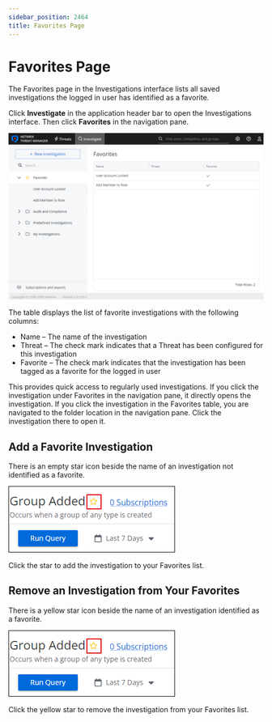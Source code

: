 ```yaml
---
sidebar_position: 2464
title: Favorites Page
---
```


# Favorites Page

The Favorites page in the Investigations interface lists all saved investigations the logged in user has identified as a favorite.

Click **Investigate** in the application header bar to open the Investigations interface. Then click **Favorites** in the navigation pane.

![Investigation interface on the Favorites page](../../../../../../static/images/ThreatManager_3.0/Content/Resources/Images/ThreatManager/Admin/Investigations/Favorites.png "Investigation interface on the Favorites page")

The table displays the list of favorite investigations with the following columns:

* Name – The name of the investigation
* Threat – The check mark indicates that a Threat has been configured for this investigation
* Favorite – The check mark indicates that the investigation has been tagged as a favorite for the logged in user

This provides quick access to regularly used investigations. If you click the investigation under Favorites in the navigation pane, it directly opens the investigation. If you click the investigation in the Favorites table, you are navigated to the folder location in the navigation pane. Click the investigation there to open it.

## Add a Favorite Investigation

There is an empty star icon beside the name of an investigation not identified as a favorite.

![Empty star showing that investigation is not a favorite](../../../../../../static/images/ThreatManager_3.0/Content/Resources/Images/ThreatManager/Admin/Investigations/FavoriteSelectedTM.png "Empty star showing that investigation is not a favorite")

Click the star to add the investigation to your Favorites list.

## Remove an Investigation from Your Favorites

There is a yellow star icon beside the name of an investigation identified as a favorite.

![Favorite investigation star icon selected](../../../../../../static/images/ThreatManager_3.0/Content/Resources/Images/ThreatManager/Admin/Investigations/FavoriteSelectedTM.png "Favorite investigation star icon selected")

Click the yellow star to remove the investigation from your Favorites list.